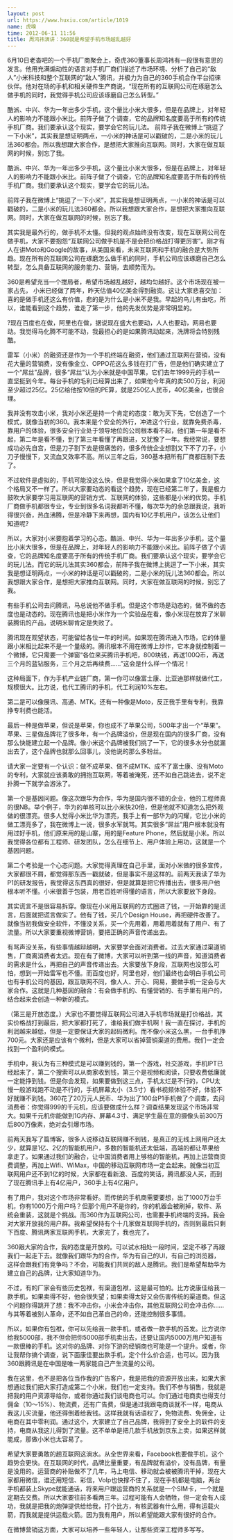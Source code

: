 ```yaml
---
layout: post
url: https://www.huxiu.com/article/1019
name: 虎嗅
time: 2012-06-11 11:56
title: 周鸿祎演讲：360就是希望手机市场越乱越好
---
```

6月10日老杳吧的一个手机厂商聚会上，奇虎360董事长周鸿祎有一段很有意思的发言。他用充满煽动性的语言对手机厂商们描述了市场环境、分析了自己的“敌人”小米科技和整个互联网的“敌人”腾讯，并极力为自己的360手机合作平台招徕伙伴。他对在场的手机和相关硬件生产商说，“现在所有的互联网公司在琢磨怎么做手机的同时，我觉得手机公司应该琢磨自己怎么转型。”

酷派、中兴、华为一年出多少手机，这个量比小米大很多，但是在品牌上，对年轻人的影响力不能跟小米比。前阵子做了个调查，它的品牌知名度要高于所有的传统手机厂商。我们要承认这个现实，要学会它的玩儿法。 前阵子我在微博上“挑逗了一下小米”，其实我是想证明两点，一小米的神话是可以戳破的，二是小米的玩儿法360都会。所以我想跟大家合作，是想把大家推向互联网。同时，大家在做互联网的时候，别忘了我。

酷派、中兴、华为一年出多少手机，这个量比小米大很多，但是在品牌上，对年轻人的影响力不能跟小米比。前阵子做了个调查，它的品牌知名度要高于所有的传统手机厂商。我们要承认这个现实，要学会它的玩儿法。

前阵子我在微博上“挑逗了一下小米”，其实我是想证明两点，一小米的神话是可以戳破的，二是小米的玩儿法360都会。所以我想跟大家合作，是想把大家推向互联网。同时，大家在做互联网的时候，别忘了我。

其实我是最外行的，做手机不太懂。但我的观点始终没有改变，现在互联网公司在做手机，大家不要抱怨“互联网公司做手机是不是会把价格战打得更厉害”。刚才有人在讲Moto和Google的故事，从美国来看，未来互联网和手机的融合是大势所趋。现在所有的互联网公司在琢磨怎么做手机的同时，手机公司应该琢磨自己怎么转型，怎么具备互联网的服务能力、营销，去顺势而为。

360是希望充当一个搅局者，希望市场越乱越好，越均匀越好。这个市场现在被一家占先， 小米已经做了两年，昨天估值40亿美金得到融资。这让大家悲喜交加：喜的是做手机还这么有价值，悲的是为什么是小米不是我。早起的鸟儿有虫吃，所以，谁能看到这个趋势，谁走了第一步，他的先发优势是非常明显的。

?现在百度也在做，阿里也在做，据说现在盛大也要动，人人也要动，网易也要动。我觉得马化腾不可能不动，我最担心的是如果腾讯动起来，洗牌将会特别残酷。

雷军（小米）的融资还是作为一个手机终端在融资，他们通过互联网在营销，没有花大量的营销费，没有像金立、OPPO花这么多钱在打广告，但是他们确实建立了一个“屌丝”品牌，很多“屌丝”认为小米就是中国苹果，它们去年1999元的手机一直坚挺到今年。每台手机的毛利已经算出来了，如果他今年真的卖500万台，利润至少超过25亿。25亿给他按10倍的PE算，就是250亿人民币，40亿美金，也很合理。

我并没有攻击小米，我对小米还是持一个肯定的态度：敢为天下先，它创造了一个模式，就像当初的360。我本来是个安全的外行，冲进这个行业，就靠免费杀毒，靠用户的体验，很多安全行业处于领导地位的公司根本看不起，他们第一年是看不起，第二年是看不懂，到了第三年看懂了再跟进，又犹豫了一年。我经常说，要想成功必先自宫，但是刀子割下去是很痛苦的，很多传统企业想割又下不了刀子，小刀子慢慢下，又流血又效率不高。所以三年之后，360基本把所有厂商都压制下去了。

不过软件是虚拟的，手机可能没这么快，但是我觉得小米如果拿了10亿美金，这个格局又不一样了。所以大家要动态的看这个趋势，现在已经第二年了，我是极力鼓吹大家要学习用互联网的营销方式、互联网的体验，这些都是小米的优势。手机厂商做手机都很专业，专业到很多名词我都听不懂，每次华为的余总跟我说，我听得很兴奋，热血沸腾，但是冷静下来再想，国内有10亿手机用户，该怎么让他们知道呢?

所以，大家对小米要抱着学习的心态。酷派、中兴、华为一年出多少手机，这个量比小米大很多，但是在品牌上，对年轻人的影响力不能跟小米比。前阵子做了个调查，它的品牌知名度要高于所有的传统手机厂商。我们要承认这个现实，要学会它的玩儿法。而它的玩儿法其实360都会，前阵子我在微博上挑逗了一下小米，其实我是想证明两点，一小米的神话是可以戳破的，二是小米的玩儿法360都会。所以我想跟大家合作，是想把大家推向互联网。同时，大家在做互联网的时候，别忘了我。

有些手机公司去问腾讯，马总说他不做手机。但是这个市场是动态的，做不做的态度也是动态的。现在腾讯也是把小米作为一个实验品在看，像小米现在放弃了米聊装腾讯的产品，说明米聊肯定是失败了。

腾讯现在观望状态，可能留给各位一年的时间。如果现在腾讯进入市场，它的体量跟小米相比起来不是一个量级的。腾讯根本不用在微博上炒作，它本身就控制着一个微博，它只需要一个弹窗“各位来买腾讯手机吧，800块钱，再送100Q币，再送三个月的蓝钻服务，三个月之后再续费……”这会是什么样一个情况！

这种局面下，作为手机产业链厂商，第一你可以像富士康、比亚迪那样就做代工，规模很大。比方说，也代工腾讯的手机，代工利润10%左右。

第二是可以像展讯、高通、MTK。还有一种像是Moto，反正我手里有专利，我靠挣专利费也能活。

最后一种是做苹果，但说是苹果，你也成不了苹果公司，500年才出一个“苹果”。苹果、三星做品牌花了很多年，有一个品牌溢价，但是现在国内的很多厂商，没有那么快能建立起一个品牌。像小米这个品牌被我们挑了一下，它的很多水分也就漏出去了，这个品牌也就那么回事儿，没他说的那么多粉丝。

请大家一定要有一个认识：做不成苹果、做不成MTK、成不了富士康、没有Moto的专利，大家就应该勇敢的拥抱互联网，等着被淹死，还不如自己跳进去，说不定扑腾一下就学会游泳了。

第一个是基因问题。像这次跟华为合作，华为是国内很不错的企业，他的工程师真的很NB。举个例子，华为的单核可以比小米快20倍，但是他就不知道怎么把外观做的很漂亮。很多人觉得小米比华为漂亮，我手上有一部华为的闪耀，它比小米的做工漂亮多了，我在微博上一说，很多水军就骂。其实很多“屌丝”用户根本就没有用过好手机，他们原来用的是山寨，用的是Feature Phone，然后就是小米。所以我觉得各位都有工程师、研发团队，怎么在细节上、用户体验上用功，这就是一个基因问题。

第二个考验是一个心态问题。大家觉得真理在自己手里，面对小米做的很多宣传，大家都很不屑，都觉得那东西一戳就破，但是事实不是这样的。前两天我读了华为P1的研发报告，我觉得这东西真的很好，但是就算是把它传播出去，很多用户他根本听不懂。小米很善于包装，用老百姓听得懂的语言，所以大家要放下身段。

其实谎言不是很容易拆穿。像现在小米用互联网的方式圈进了钱，一开始靠的是谎言，后面就把谎言做实了。他有了钱，买几个Design House，再把硬件改善了。就像当初我做安全软件，不懂没关系，买一个先用着，用着用着就有了用户、有了流量。所以大家要重视微博营销，要把正确的声音传递出去。

有骂声没关系，有些事情越辩越明，大家要学会面对消费者。过去大家通过渠道销售，厂商离消费者太远。现在有了微博，大家可以听到第一线的声音，知道消费者的需求是什么，再把自己的声音传递出去。大家要放下身段，互联网也没那么可怕，想到一开始雷军也不懂。而百度也好，阿里也好，他们最终也会明白手机公司也有手机公司的基因，跟互联网不同，像人人、开心、网易，要做手机一定会与大家合作。这就是几种基因的融合：有会做手机的、有懂营销的、有手里有用户的，结合起来会创造一种新的模式。

（第三是开放态度。）大家也不要觉得互联网公司进入手机市场就是打价格战，其实价格战打到最后，把大家都打死了，谁给我们做手机啊！我一直在探讨，手机的利润越来越低，但是一定要保证大家的起码微利。而不像小米这么黑，一台手机挣700元。大家还是应该有个微利，但是大家可以省掉营销渠道的费用。我们一定会找到一个盈利的模式。

手机中，我认为有三种模式是可以赚到钱的，第一个游戏，社交游戏，手机IPT已经起来了，第二个搜索可以从商家收到钱，第三个是视频和阅读，只要收费低廉就一定能挣到钱。但是你会发现，如果要做到这三点，手机太烂是不行的，CPU太慢一般游戏跑不动是不行的，手机屏幕太小（3.5寸）看书视频体验不好，体验不好就赚不到钱。360花了20万元人民币、华为出了100台P1手机做了个调查，去问消费者：你觉得999的千元机，应该要做成什么样？调查结果发现这个市场非常大。如果千元机你能做到1G内存、屏幕4.3寸、满足学生最在意的摄像头前300万后800万像素，绝对会引爆市场。

前两天我写了篇博客，很多人说移动互联网赚不到钱，是真正的无线上网用户还太少，就算是1亿、2亿的智能机用户，多数的智能机还太低端，高端的都让苹果给拿走了。如果通过我们的融合，让中国消费者用上够格的智能机，再加上运营商资费调整，再加上Wifi、WiMax，中国的移动互联网市场一定会起来。就像当初互联网用户还不到1亿的时候，大家都在看新浪、百度的笑话，腾讯都没人买，而到了现在腾讯手上有4亿用户，360手上有4亿用户。

有了用户，我对这个市场非常看好。而传统的手机商需要要想，出了1000万台手机，你有1000万个用户吗？但那个用户不是你的，你的机器会被刷掉，软件、系统会重装，这就是个挑战。而360作为互联网公司，也需要手机终端的支持。我会对大家开放我的用户群。我希望保持有个十几家做互联网手机的，否则到最后只剩下百度、腾讯两家互联网手机，大家完了，我也完了。

360跟大家的合作，我的态度是开放的。可以试水相处一段时间，坚定不移了再跟我们一起走下去。就像我们跟华为的合作，华为有自己的UI，有自己的浏览器，这样会跟我们有竞争吗？不会，可能我们共同的敌人是腾讯。我们是希望帮助华为建立自己的品牌，让大家知道华为。

不过，有的厂家会有些历史包袱，有渠道包袱，这是最可怕的。比方说康佳给我一款手机，如果卖得不好，他会很失望；如果卖得太好又会伤害传统的渠道商。但这个问题你得跳开了想：我不冲击你，小米会冲击你，其他互联网公司会冲击你……与其等着被别人革命，还不如自己革自己的命，还能控制很多事情。

所以，如果你有包袱，你可以先给我一款手机，或者做一款手机的首发。比方说你给我5000部，我不但会把你5000部手机卖出去，还要让国内5000万用户知道有一款很棒的手机。这对你的品牌、对你下游的经销商也可能是一个提升。或者，你让我帮你搞个调查，说下面康佳要出款手机，定个什么价合适，也可以。因为我360跟腾讯是在中国是唯一两家能自己产生流量的公司。

我在这里，也不是把各位当作我的广告客户，我是把我的资源开放出来，如果大家想通过我们把大家打造成第二个小米，我们也一定支持。我们不参与销售，我就是把我的用户资源导给你，或者你通过我们谈电商也可以。你们通过电商卖也得支付佣金（10～15%）、物流费，还有广告费，但是通过我跟电商谈就不一样，电商从我这儿买流量，他还得倒着给我钱。这样我就有话语权了，免物流费、免佣金，让电商在其中零利润。通过这个，大家建立了自己品牌，我得到了安全上的软件的支持，电商从我这儿得到了流量。这不单单是把几款手机放到京东上卖，如果这样就能成，那做小米也太容易了。

希望大家要勇敢的趟互联网这淌水。从全世界来看，Facebook也要做手机，这个趋势会更快。在互联网的时代，品牌比量重要，有品牌就有溢价，没有品牌，有量是没用的。运营商的补贴做不了几年，马上电信、移动就会被被腾讯干掉，现在大家都用微信，谁还用短信、彩信，VoIp也快撑不住了，现在手机都是电脑，两台手机都装上Skype就能通话，将来用户跟运营商的关系就是一个SIM卡，一个就是定期去交费。所以大家要往前多看两三年。过程可能有人会牺牲，但一定会有人成功，我就是把我的炮弹提供给给我，打个比方，有核武器有什么用，得有运载火箭，而我就是提供运载火箭。因为我有用户，所以希望能跟大家有很好的合作。

在微博营销这方面，大家可以培养一些年轻人，让那些资深工程师多写写。

